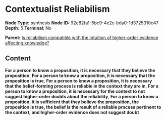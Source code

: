 # Contextualist Reliabilism

**Node Type:** synthesis
**Node ID:** 92e82fa1-5bc9-4e2c-bda0-1d3725310c47
**Depth:** 5
**Terminal:** No

**Parent:** [Is reliabilism compatible with the intuition of higher-order evidence affecting knowledge?](is-reliabilism-compatible-with-the-intuition-of-higher-order-evidence-affecting-knowledge-antithesis-6732a689-ac8e-4a7b-a76b-63f64da92f37.md)

## Content

**For a person to know a proposition, it is necessary that they believe the proposition**, **For a person to know a proposition, it is necessary that the proposition is true**, **For a person to know a proposition, it is necessary that the belief-forming process is reliable in the context they are in**, **For a person to know a proposition, it is necessary for the context to not suggest higher-order doubts about the reliability**, **For a person to know a proposition, it is sufficient that they believe the proposition, the proposition is true, the belief is the result of a reliable process pertinent to the context, and higher-order evidence does not suggest doubt**
